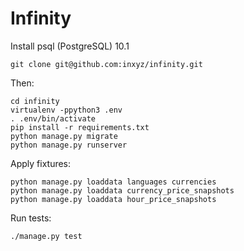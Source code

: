 # Infinity

Install psql (PostgreSQL) 10.1

`git clone git@github.com:inxyz/infinity.git`

Then:

```
cd infinity
virtualenv -ppython3 .env
. .env/bin/activate
pip install -r requirements.txt
python manage.py migrate
python manage.py runserver
```

Apply fixtures:

```
python manage.py loaddata languages currencies
python manage.py loaddata currency_price_snapshots
python manage.py loaddata hour_price_snapshots
```

Run tests:

`./manage.py test`
